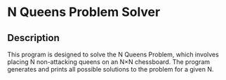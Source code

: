 # N Queens Problem Solver

## Description

This program is designed to solve the N Queens Problem, which involves placing N non-attacking queens on an N×N chessboard. The program generates and prints all possible solutions to the problem for a given N.
